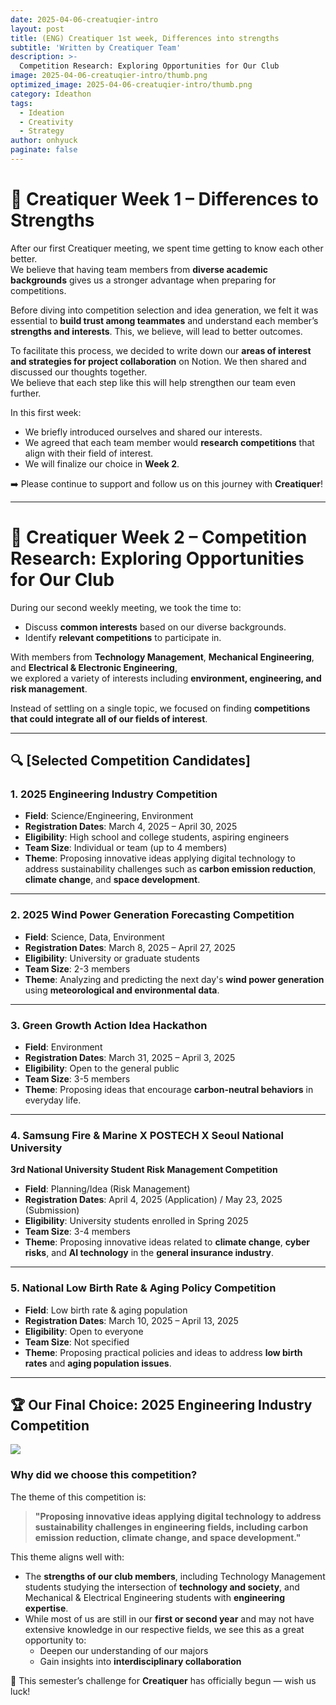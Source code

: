 ```yaml
---
date: 2025-04-06-creatuqier-intro
layout: post
title: (ENG) Creatiquer 1st week, Differences into strengths 
subtitle: 'Written by Creatiquer Team'
description: >-
  Competition Research: Exploring Opportunities for Our Club
image: 2025-04-06-creatuqier-intro/thumb.png
optimized_image: 2025-04-06-creatuqier-intro/thumb.png
category: Ideathon
tags:
  - Ideation 
  - Creativity 
  - Strategy
author: onhyuck
paginate: false
---
```

# 🧠 Creatiquer Week 1 – Differences to Strengths

After our first Creatiquer meeting, we spent time getting to know each other better.  
We believe that having team members from **diverse academic backgrounds** gives us a stronger advantage when preparing for competitions.

Before diving into competition selection and idea generation, we felt it was essential to **build trust among teammates** and understand each member’s **strengths and interests**. This, we believe, will lead to better outcomes.

To facilitate this process, we decided to write down our **areas of interest and strategies for project collaboration** on Notion. We then shared and discussed our thoughts together.  
We believe that each step like this will help strengthen our team even further.

In this first week:
- We briefly introduced ourselves and shared our interests.
- We agreed that each team member would **research competitions** that align with their field of interest.
- We will finalize our choice in **Week 2**.

➡️ Please continue to support and follow us on this journey with **Creatiquer**!

---

# 🎯 Creatiquer Week 2 – Competition Research: Exploring Opportunities for Our Club

During our second weekly meeting, we took the time to:
- Discuss **common interests** based on our diverse backgrounds.
- Identify **relevant competitions** to participate in.

With members from **Technology Management**, **Mechanical Engineering**, and **Electrical & Electronic Engineering**,  
we explored a variety of interests including **environment, engineering, and risk management**.

Instead of settling on a single topic, we focused on finding **competitions that could integrate all of our fields of interest**.

---

## 🔍 [Selected Competition Candidates]

### 1. **2025 Engineering Industry Competition**
- **Field**: Science/Engineering, Environment  
- **Registration Dates**: March 4, 2025 – April 30, 2025  
- **Eligibility**: High school and college students, aspiring engineers  
- **Team Size**: Individual or team (up to 4 members)  
- **Theme**: Proposing innovative ideas applying digital technology to address sustainability challenges such as **carbon emission reduction**, **climate change**, and **space development**.

---

### 2. **2025 Wind Power Generation Forecasting Competition**
- **Field**: Science, Data, Environment  
- **Registration Dates**: March 8, 2025 – April 27, 2025  
- **Eligibility**: University or graduate students  
- **Team Size**: 2-3 members  
- **Theme**: Analyzing and predicting the next day's **wind power generation** using **meteorological and environmental data**.

---

### 3. **Green Growth Action Idea Hackathon**
- **Field**: Environment  
- **Registration Dates**: March 31, 2025 – April 3, 2025  
- **Eligibility**: Open to the general public  
- **Team Size**: 3-5 members  
- **Theme**: Proposing ideas that encourage **carbon-neutral behaviors** in everyday life.

---

### 4. **Samsung Fire & Marine X POSTECH X Seoul National University**  
**3rd National University Student Risk Management Competition**
- **Field**: Planning/Idea (Risk Management)  
- **Registration Dates**: April 4, 2025 (Application) / May 23, 2025 (Submission)  
- **Eligibility**: University students enrolled in Spring 2025  
- **Team Size**: 3-4 members  
- **Theme**: Proposing innovative ideas related to **climate change**, **cyber risks**, and **AI technology** in the **general insurance industry**.

---

### 5. **National Low Birth Rate & Aging Policy Competition**
- **Field**: Low birth rate & aging population  
- **Registration Dates**: March 10, 2025 – April 13, 2025  
- **Eligibility**: Open to everyone  
- **Team Size**: Not specified  
- **Theme**: Proposing practical policies and ideas to address **low birth rates** and **aging population issues**.

---

## 🏆 Our Final Choice: **2025 Engineering Industry Competition**

![]({{site.url}}/assets/img/2025-04-06-creatuqier-intro/poster.png)

### Why did we choose this competition?

The theme of this competition is:
> **"Proposing innovative ideas applying digital technology to address sustainability challenges in engineering fields, including carbon emission reduction, climate change, and space development."**

This theme aligns well with:
- The **strengths of our club members**, including Technology Management students studying the intersection of **technology and society**, and Mechanical & Electrical Engineering students with **engineering expertise**.
- While most of us are still in our **first or second year** and may not have extensive knowledge in our respective fields, we see this as a great opportunity to:
  - Deepen our understanding of our majors  
  - Gain insights into **interdisciplinary collaboration**

🚀 This semester’s challenge for **Creatiquer** has officially begun — wish us luck!

